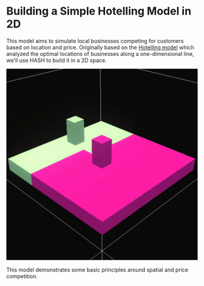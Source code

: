 # Building a Simple Hotelling Model in 2D

This model aims to simulate local businesses competing for customers based on location and price. Originally based on the [Hotelling model](http://www.math.toronto.edu/mccann/assignments/477/Hotelling29.pdf) which analyzed the optimal locations of businesses along a one-dimensional line, we'll use HASH to build it in a 2D space.

![Two agents competing for customers by moving around a &quot;market&quot;](../../.gitbook/assets/lc_p1_overview.gif)

This model demonstrates some basic principles around spatial and price competition.

